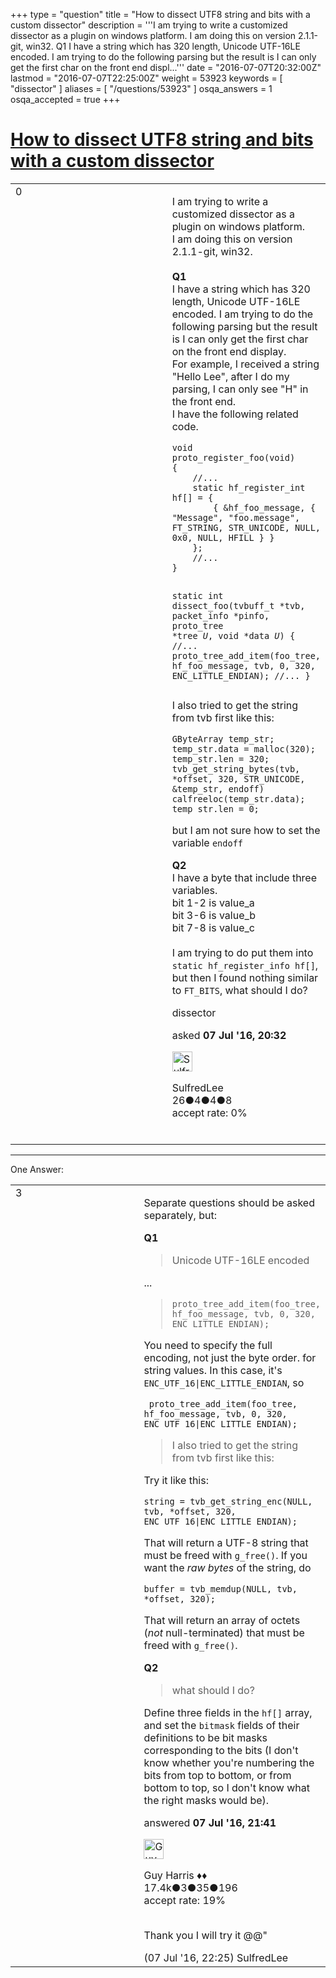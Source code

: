 +++
type = "question"
title = "How to dissect UTF8 string and bits with a custom dissector"
description = '''I am trying to write a customized dissector as a plugin on windows platform. I am doing this on version 2.1.1-git, win32.  Q1 I have a string which has 320 length, Unicode UTF-16LE encoded. I am trying to do the following parsing but the result is I can only get the first char on the front end displ...'''
date = "2016-07-07T20:32:00Z"
lastmod = "2016-07-07T22:25:00Z"
weight = 53923
keywords = [ "dissector" ]
aliases = [ "/questions/53923" ]
osqa_answers = 1
osqa_accepted = true
+++

<div class="headNormal">

# [How to dissect UTF8 string and bits with a custom dissector](/questions/53923/how-to-dissect-utf8-string-and-bits-with-a-custom-dissector)

</div>

<div id="main-body">

<div id="askform">

<table id="question-table" style="width:100%;"><colgroup><col style="width: 50%" /><col style="width: 50%" /></colgroup><tbody><tr class="odd"><td style="width: 30px; vertical-align: top"><div class="vote-buttons"><span id="post-53923-upvote" class="ajax-command post-vote up" rel="nofollow" title="I like this post (click again to cancel)"> </span><div id="post-53923-score" class="post-score" title="current number of votes">0</div><span id="post-53923-downvote" class="ajax-command post-vote down" rel="nofollow" title="I dont like this post (click again to cancel)"> </span> <span id="favorite-mark" class="ajax-command favorite-mark" rel="nofollow" title="mark/unmark this question as favorite (click again to cancel)"> </span><div id="favorite-count" class="favorite-count"></div></div></td><td><div id="item-right"><div class="question-body"><p>I am trying to write a customized dissector as a plugin on windows platform.<br />
I am doing this on version 2.1.1-git, win32.<br />
<br />
<strong>Q1</strong><br />
I have a string which has 320 length, Unicode UTF-16LE encoded. I am trying to do the following parsing but the result is I can only get the first char on the front end display.<br />
For example, I received a string "Hello Lee", after I do my parsing, I can only see "H" in the front end.<br />
I have the following related code.<br />
</p><pre><code>void
proto_register_foo(void)
{
    //...
    static hf_register_int hf[] = {
        { &amp;hf_foo_message, { &quot;Message&quot;, &quot;foo.message&quot;, FT_STRING, STR_UNICODE, NULL, 0x0, NULL, HFILL } }
    };
    //...
}

static int
dissect_foo(tvbuff_t *tvb, packet_info *pinfo, proto_tree *tree _U_, void *data _U_)
{
    //...
    proto_tree_add_item(foo_tree, hf_foo_message, tvb, 0, 320, ENC_LITTLE_ENDIAN);
    //...
}</code></pre><p>I also tried to get the string from tvb first like this:<br />
</p><pre><code>GByteArray temp_str;
temp_str.data = malloc(320);
temp_str.len = 320;
tvb_get_string_bytes(tvb, *offset, 320, STR_UNICODE, &amp;temp_str, endoff)
calfreeloc(temp_str.data);
temp_str.len = 0;</code></pre><p>but I am not sure how to set the variable <code>endoff</code><br />
</p><p><strong>Q2</strong><br />
I have a byte that include three variables.<br />
bit 1-2 is value_a<br />
bit 3-6 is value_b<br />
bit 7-8 is value_c<br />
<br />
I am trying to do put them into <code>static hf_register_info hf[]</code>, but then I found nothing similar to <code>FT_BITS</code>, what should I do?<br />
</p></div><div id="question-tags" class="tags-container tags"><span class="post-tag tag-link-dissector" rel="tag" title="see questions tagged &#39;dissector&#39;">dissector</span></div><div id="question-controls" class="post-controls"></div><div class="post-update-info-container"><div class="post-update-info post-update-info-user"><p>asked <strong>07 Jul '16, 20:32</strong></p><img src="https://secure.gravatar.com/avatar/7c0faeca14601a7e181f27988b503982?s=32&amp;d=identicon&amp;r=g" class="gravatar" width="32" height="32" alt="SulfredLee&#39;s gravatar image" /><p><span>SulfredLee</span><br />
<span class="score" title="26 reputation points">26</span><span title="4 badges"><span class="badge1">●</span><span class="badgecount">4</span></span><span title="4 badges"><span class="silver">●</span><span class="badgecount">4</span></span><span title="8 badges"><span class="bronze">●</span><span class="badgecount">8</span></span><br />
<span class="accept_rate" title="Rate of the user&#39;s accepted answers">accept rate:</span> <span title="SulfredLee has no accepted answers">0%</span> </br></br></p></div></div><div id="comments-container-53923" class="comments-container"></div><div id="comment-tools-53923" class="comment-tools"></div><div class="clear"></div><div id="comment-53923-form-container" class="comment-form-container"></div><div class="clear"></div></div></td></tr></tbody></table>

------------------------------------------------------------------------

<div class="tabBar">

<span id="sort-top"></span>

<div class="headQuestions">

One Answer:

</div>

</div>

<span id="53924"></span>

<div id="answer-container-53924" class="answer accepted-answer">

<table style="width:100%;"><colgroup><col style="width: 50%" /><col style="width: 50%" /></colgroup><tbody><tr class="odd"><td style="width: 30px; vertical-align: top"><div class="vote-buttons"><span id="post-53924-upvote" class="ajax-command post-vote up" rel="nofollow" title="I like this post (click again to cancel)"> </span><div id="post-53924-score" class="post-score" title="current number of votes">3</div><span id="post-53924-downvote" class="ajax-command post-vote down" rel="nofollow" title="I dont like this post (click again to cancel)"> </span> <span class="accept-answer on" rel="nofollow" title="SulfredLee has selected this answer as the correct answer"> </span></div></td><td><div class="item-right"><div class="answer-body"><p>Separate questions should be asked separately, but:</p><p><strong>Q1</strong></p><blockquote><p>Unicode UTF-16LE encoded</p></blockquote><p>...</p><blockquote><pre><code>proto_tree_add_item(foo_tree, hf_foo_message, tvb, 0, 320, ENC_LITTLE_ENDIAN);</code></pre></blockquote><p>You need to specify the full encoding, not just the byte order. for string values. In this case, it's <code>ENC_UTF_16|ENC_LITTLE_ENDIAN</code>, so</p><pre><code> proto_tree_add_item(foo_tree, hf_foo_message, tvb, 0, 320, ENC_UTF_16|ENC_LITTLE_ENDIAN);</code></pre><blockquote><p>I also tried to get the string from tvb first like this:</p></blockquote><p>Try it like this:</p><pre><code>string = tvb_get_string_enc(NULL, tvb, *offset, 320, ENC_UTF_16|ENC_LITTLE_ENDIAN);</code></pre><p>That will return a UTF-8 string that must be freed with <code>g_free()</code>. If you want the <em>raw bytes</em> of the string, do</p><pre><code>buffer = tvb_memdup(NULL, tvb, *offset, 320);</code></pre><p>That will return an array of octets (<em>not</em> null-terminated) that must be freed with <code>g_free()</code>.</p><p><strong>Q2</strong></p><blockquote><p>what should I do?</p></blockquote><p>Define three fields in the <code>hf[]</code> array, and set the <code>bitmask</code> fields of their definitions to be bit masks corresponding to the bits (I don't know whether you're numbering the bits from top to bottom, or from bottom to top, so I don't know what the right masks would be).</p></div><div class="answer-controls post-controls"></div><div class="post-update-info-container"><div class="post-update-info post-update-info-user"><p>answered <strong>07 Jul '16, 21:41</strong></p><img src="https://secure.gravatar.com/avatar/f93de7000747ab5efb5acd3034b2ebd7?s=32&amp;d=identicon&amp;r=g" class="gravatar" width="32" height="32" alt="Guy%20Harris&#39;s gravatar image" /><p><span>Guy Harris ♦♦</span><br />
<span class="score" title="17443 reputation points"><span>17.4k</span></span><span title="3 badges"><span class="badge1">●</span><span class="badgecount">3</span></span><span title="35 badges"><span class="silver">●</span><span class="badgecount">35</span></span><span title="196 badges"><span class="bronze">●</span><span class="badgecount">196</span></span><br />
<span class="accept_rate" title="Rate of the user&#39;s accepted answers">accept rate:</span> <span title="Guy Harris has 216 accepted answers">19%</span> </br></br></p></div></div><div id="comments-container-53924" class="comments-container"><span id="53925"></span><div id="comment-53925" class="comment"><div id="post-53925-score" class="comment-score"></div><div class="comment-text"><p>Thank you I will try it @@"</p></div><div id="comment-53925-info" class="comment-info"><span class="comment-age">(07 Jul '16, 22:25)</span> <span class="comment-user userinfo">SulfredLee</span></div></div></div><div id="comment-tools-53924" class="comment-tools"></div><div class="clear"></div><div id="comment-53924-form-container" class="comment-form-container"></div><div class="clear"></div></div></td></tr></tbody></table>

</div>

<div class="paginator-container-left">

</div>

</div>

</div>

